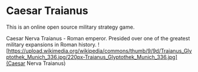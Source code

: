 # Caesar Traianus

This is an online open source military strategy game.

Caesar Nerva Traianus - Roman emperor. Presided over one of the greatest military expansions in Roman history.
![https://upload.wikimedia.org/wikipedia/commons/thumb/9/9d/Traianus_Glyptothek_Munich_336.jpg/220px-Traianus_Glyptothek_Munich_336.jpg](Caesar Nerva Traianus)
